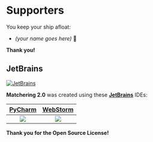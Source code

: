 # Supporters

You keep your ship afloat:

- *(your name goes here)* 🙏

**Thank you!**

## JetBrains

[![JetBrains](https://github.com/sergree/matchering/blob/develop/images/JetBrains.png)](https://www.jetbrains.com)

**Matchering 2.0** was created using these **[JetBrains]** IDEs:

[PyCharm] | [WebStorm]
:-------------------------:|:-------------------------:
[![](https://github.com/sergree/matchering/blob/develop/images/PyCharm.png)][PyCharm] | [![](https://github.com/sergree/matchering/blob/develop/images/WebStorm.png)][WebStorm]

**Thank you for the Open Source License!**

[JetBrains]: https://www.jetbrains.com
[PyCharm]: https://www.jetbrains.com/pycharm/
[WebStorm]: https://www.jetbrains.com/webstorm/
